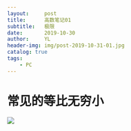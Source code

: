 ```yaml
---
layout:     post
title:      高数笔记01
subtitle:   极限
date:       2019-10-30
author:     YL
header-img: img/post-2019-10-31-01.jpg
catalog: true
tags:
    - PC
---
```


# **常见的等比无穷小** #
![](https://i.imgur.com/dtaTwLd.jpg)